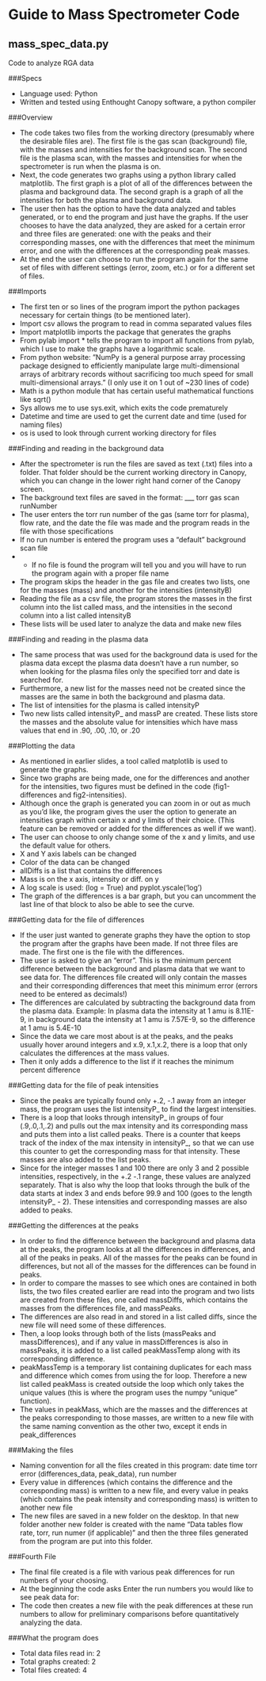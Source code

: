 # Guide to Mass Spectrometer Code
## mass_spec_data.py
Code to analyze RGA data

###Specs
- Language used: Python
- Written and tested using Enthought Canopy software, a python compiler

###Overview
- The code takes two files from the working directory (presumably where the desirable files are). The first file is the gas scan (background) file, with the masses and intensities for the background scan. The second file is the plasma scan, with the masses and intensities for when the spectrometer is run when the plasma is on.
- Next, the code generates two graphs using a python library called matplotlib. The first graph is a plot of all of the differences between the plasma and background data. The second graph is a graph of all the intensities for both the plasma and background data. 
- The user then has the option to have the data analyzed and tables generated, or to end the program and just have the graphs. If the user chooses to have the data analyzed, they are asked for a certain error and three files are generated: one with the peaks and their corresponding masses, one with the differences that meet the minimum error, and one with the differences at the corresponding peak masses.
- At the end the user can choose to run the program again for the same set of files with different settings (error, zoom, etc.) or for a different set of files.

###Imports
- The first ten or so lines of the program import the python packages necessary for certain things (to be mentioned later).
- Import csv  allows the program to read in comma separated values files
- Import matplotlib imports the package that generates the graphs
- From pylab import * tells the program to import all functions from pylab, which I use to make the graphs have a logarithmic scale.
- From python website: ”NumPy is a general purpose array processing package designed to efficiently manipulate large multi-dimensional arrays of arbitrary records without sacrificing too much speed for small multi-dimensional arrays.” (I only use it on 1 out of ~230 lines of code)
- Math is a python module that has certain useful mathematical functions like sqrt()
- Sys allows me to use sys.exit, which exits the code prematurely
- Datetime and time are used to get the current date and time (used for naming files)
- os is used to look through current working directory for files

###Finding and reading in the background data
- After the spectrometer is run the files are saved as text (.txt) files into a folder. That folder should be the current working directory in Canopy, which you can change in the lower right hand corner of the Canopy screen.
- The background text files are saved in the format: ___ torr gas scan runNumber
- The user enters the torr run number of the gas (same torr for plasma), flow rate, and the date the file was made and the program reads in the file with those specifications
- If no run number is entered the program uses a  “default” background scan file
- * If no file is found the program will tell you and you will have to run the program again with a proper file name
- The program skips the header in the gas file and creates two lists, one for the masses (mass) and another for the intensities (intensityB)
- Reading the file as a csv file, the program stores the masses in the first column into the list called mass, and the intensities in the second column into a list called intensityB
- These lists will be used later to analyze the data and make new files 

###Finding and reading in the plasma data
- The same process that was used for the background data is used for the plasma data except the plasma data doesn’t have a run number, so when looking for the plasma files only the specified torr and date is searched for. 
- Furthermore, a new list for the masses need not be created since the masses are the same in both the background and plasma data.
- The list of intensities for the plasma is called intensityP
- Two new lists called intensityP_ and massP are created. These lists store the masses and the absolute value for intensities which have mass values that end in .90, .00, .10, or .20

###Plotting the data
- As mentioned in earlier slides, a tool called matplotlib is used to generate the graphs.
- Since two graphs are being made, one for the differences and another for the intensities, two figures must be defined in the code (fig1-differences and fig2-intensities).
- Although once the graph is generated you can zoom in or out as much as you’d like, the program gives the user the option to generate an intensities graph within certain x and y limits of their choice. (This feature can be removed or added for the differences as well if we want).
- The user can choose to only change some of the x and y limits, and use the default value for others.
- X and Y axis labels can be changed 
- Color of the data can be changed
- allDiffs is a list that contains the differences
- Mass is on the x axis, intensity or diff. on y
- A log scale is used: (log = True) and pyplot.yscale(‘log’)
- The graph of the differences is a bar graph, but you can uncomment the last line of that block to also be able to see the curve.

###Getting data for the file of differences
- If the user just wanted to generate graphs they have the option to stop the program after the graphs have been made. If not three files are made. The first one is the file with the differences.
- The user is asked to give an “error”. This is the minimum percent difference between the background and plasma data that we want to see data for. The differences file created will only contain the masses and their corresponding differences that meet this minimum error (errors need to be entered as decimals!)
- The differences are calculated by subtracting the background data from the plasma data.
    Example: In plasma data the intensity at 1 amu is 8.11E-9, in background data the                         intensity at 1 amu     is 7.57E-9, so the difference at 1 amu is 5.4E-10
- Since the data we care most about is at the peaks, and the peaks usually hover around integers and x.9, x.1,x.2, there is a loop that only calculates the differences at the mass values.
- Then it only adds a difference to the list if it reaches the minimum percent difference

###Getting data for the file of peak intensities
- Since the peaks are typically found only +.2, -.1 away from an integer mass, the program uses the list intensityP_ to find the largest intensities. 
- There is a loop that looks through intensityP_ in groups of four (.9,.0,.1,.2) and pulls out the max intensity and its corresponding mass and puts them into a list called peaks. There is a counter that keeps track of the index of the max intensity in intensityP_, so that we can use this counter to get the corresponding mass for that intensity. These masses are also added to the list peaks.
- Since for the integer masses 1 and 100 there are only 3 and 2 possible intensities, respectively, in the +.2 -.1 range, these values are analyzed separately. That is also why the loop that looks through the bulk of the data starts at index 3 and ends before 99.9 and 100 (goes to the length intensityP_ - 2). These intensities and corresponding masses are also added to peaks.

###Getting the differences at the peaks
- In order to find the difference between the background and plasma data at the peaks, the program looks at all the differences in differences, and all of the peaks in peaks. All of the masses for the peaks can be found in differences, but not all of the masses for the differences can be found in peaks. 
- In order to compare the masses to see which ones are contained in both lists, the two files created earlier are read into the program and two lists are created from these files, one called massDiffs, which contains the masses from the differences file, and massPeaks.
- The differences are also read in and stored in a list called diffs, since the new file will need some of these differences.
- Then, a loop looks through both of the lists (massPeaks and massDifferences), and if any value in massDifferences is also in massPeaks, it is added to a list called peakMassTemp along with its corresponding difference.
- peakMassTemp is a temporary list containing duplicates for each mass and difference which comes from using the for loop. Therefore a new list called peakMass is created outside the loop which only takes the unique values (this is where the program uses the numpy “unique” function).
- The values in peakMass, which are the masses and the differences at the peaks corresponding to those masses, are written to a new file with the same naming convention as the other two, except it ends in peak_differences

###Making the files
- Naming convention for all the files created in this program: date time torr error (differences_data, peak_data), run number
- Every value in differences (which contains the difference and the corresponding mass) is written to a new file, and every value in peaks (which contains the peak intensity and corresponding mass) is written to another new file
- The new files are saved in a new folder on the desktop. In that new folder another new folder is created with the name “Data tables flow rate, torr, run numer (if applicable)” and then the three files generated from the program are put into this folder.

###Fourth File
- The final file created is a file with various peak differences for run numbers of your choosing. 
- At the beginning the code asks Enter the run numbers you would like to see peak data for: 
- The code then creates a new file with the peak differences at these run numbers to allow for preliminary comparisons before quantitatively analyzing the data.

###What the program does
- Total data files read in: 2
- Total graphs created: 2
- Total files created: 4







